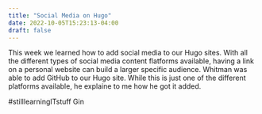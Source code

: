 ```yaml
---
title: "Social Media on Hugo"
date: 2022-10-05T15:23:13-04:00
draft: false		
---
```


This week we learned how to add social media to our Hugo sites.  With all the different types of social media content flatforms available, having a link on a personal website can build a larger specific audience.  Whitman was able to add GitHub to our Hugo site.  While this is just one of the different platforms available, he explaine to me how he got it added.  

#stilllearningITstuff
Gin